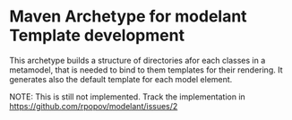 Maven Archetype for modelant Template development
=================================================

This archetype builds a structure of directories afor each classes in a metamodel, that is needed to bind to them templates for their rendering. It generates also the default template for each model element.

NOTE: This is still not implemented. Track the implementation in  https://github.com/rpopov/modelant/issues/2